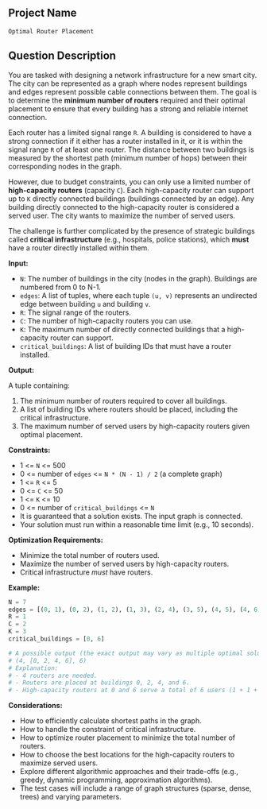 ## Project Name

`Optimal Router Placement`

## Question Description

You are tasked with designing a network infrastructure for a new smart city. The city can be represented as a graph where nodes represent buildings and edges represent possible cable connections between them. The goal is to determine the **minimum number of routers** required and their optimal placement to ensure that every building has a strong and reliable internet connection.

Each router has a limited signal range `R`. A building is considered to have a strong connection if it either has a router installed in it, or it is within the signal range `R` of at least one router. The distance between two buildings is measured by the shortest path (minimum number of hops) between their corresponding nodes in the graph.

However, due to budget constraints, you can only use a limited number of **high-capacity routers** (capacity `C`). Each high-capacity router can support up to `K` directly connected buildings (buildings connected by an edge). Any building directly connected to the high-capacity router is considered a served user. The city wants to maximize the number of served users.

The challenge is further complicated by the presence of strategic buildings called **critical infrastructure** (e.g., hospitals, police stations), which **must** have a router directly installed within them.

**Input:**

*   `N`: The number of buildings in the city (nodes in the graph). Buildings are numbered from 0 to N-1.
*   `edges`: A list of tuples, where each tuple `(u, v)` represents an undirected edge between building `u` and building `v`.
*   `R`: The signal range of the routers.
*   `C`: The number of high-capacity routers you can use.
*   `K`: The maximum number of directly connected buildings that a high-capacity router can support.
*   `critical_buildings`: A list of building IDs that must have a router installed.

**Output:**

A tuple containing:

1.  The minimum number of routers required to cover all buildings.
2.  A list of building IDs where routers should be placed, including the critical infrastructure.
3.  The maximum number of served users by high-capacity routers given optimal placement.

**Constraints:**

*   1 <= `N` <= 500
*   0 <= number of `edges` <= `N * (N - 1) / 2` (a complete graph)
*   1 <= `R` <= 5
*   0 <= `C` <= 50
*   1 <= `K` <= 10
*   0 <= number of `critical_buildings` <= `N`
*   It is guaranteed that a solution exists.  The input graph is connected.
*   Your solution must run within a reasonable time limit (e.g., 10 seconds).

**Optimization Requirements:**

*   Minimize the total number of routers used.
*   Maximize the number of served users by high-capacity routers.
*   Critical infrastructure *must* have routers.

**Example:**

```python
N = 7
edges = [(0, 1), (0, 2), (1, 2), (1, 3), (2, 4), (3, 5), (4, 5), (4, 6), (5, 6)]
R = 1
C = 2
K = 3
critical_buildings = [0, 6]

# A possible output (the exact output may vary as multiple optimal solutions may exist):
# (4, [0, 2, 4, 6], 6)
# Explanation:
# - 4 routers are needed.
# - Routers are placed at buildings 0, 2, 4, and 6.
# - High-capacity routers at 0 and 6 serve a total of 6 users (1 + 1 + 1 + 1 + 1 + 1).
```

**Considerations:**

*   How to efficiently calculate shortest paths in the graph.
*   How to handle the constraint of critical infrastructure.
*   How to optimize router placement to minimize the total number of routers.
*   How to choose the best locations for the high-capacity routers to maximize served users.
*   Explore different algorithmic approaches and their trade-offs (e.g., greedy, dynamic programming, approximation algorithms).
*   The test cases will include a range of graph structures (sparse, dense, trees) and varying parameters.
